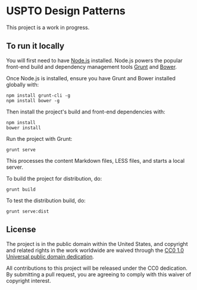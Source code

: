 USPTO Design Patterns
==============

This project is a work in progress.

## To run it locally
You will first need to have [Node.js](http://nodejs.org/download/) installed. Node.js powers the popular front-end build and dependency management tools [Grunt](http://gruntjs.com/) and [Bower](http://bower.io/).

Once Node.js is installed, ensure you have Grunt and Bower installed globally with:
```
npm install grunt-cli -g
npm install bower -g
```

Then install the project's build and front-end dependencies with:
```
npm install
bower install
```

Run the project with Grunt:
```
grunt serve
```
This processes the content Markdown files, LESS files, and starts a local server. 

To build the project for distribution, do:
```
grunt build
```

To test the distribution build, do:
```
grunt serve:dist
```

## License

The project is in the public domain within the United States, and
copyright and related rights in the work worldwide are waived through
the [CC0 1.0 Universal public domain dedication][CC0].

All contributions to this project will be released under the CC0 dedication. By submitting a pull request, you are agreeing to comply with this waiver of copyright interest.

[CC0]: http://creativecommons.org/publicdomain/zero/1.0/
